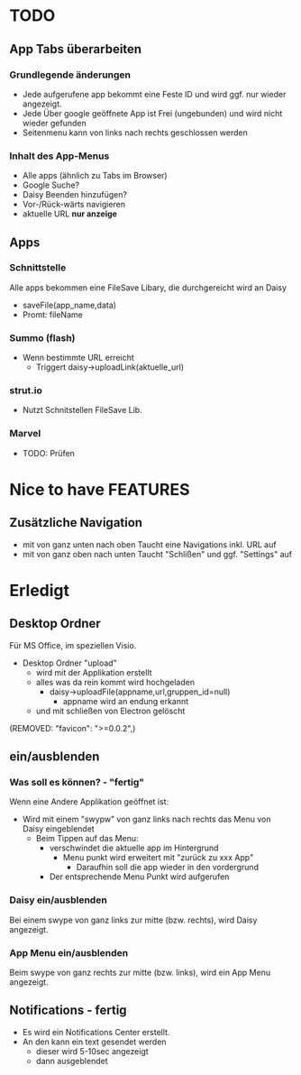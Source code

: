# TODO

## App Tabs überarbeiten
### Grundlegende änderungen
* Jede aufgerufene app bekommt eine Feste ID und wird ggf. nur wieder angezeigt.
* Jede Über google geöffnete App ist Frei (ungebunden) und wird nicht wieder gefunden
* Seitenmenu kann von links nach rechts geschlossen werden
### Inhalt des App-Menus
* Alle apps (ähnlich zu Tabs im Browser)
* Google Suche?
* Daisy Beenden hinzufügen?
* Vor-/Rück-wärts navigieren
* aktuelle URL **nur anzeige**

## Apps
### Schnittstelle
Alle apps bekommen eine FileSave Libary, die durchgereicht wird an Daisy
* saveFile(app_name,data)
* Promt: fileName
### Summo (flash)
* Wenn bestimmte URL erreicht
  * Triggert daisy->uploadLink(aktuelle_url)
### strut.io
* Nutzt Schnitstellen FileSave Lib.
### Marvel
* TODO: Prüfen


# Nice to have FEATURES
## Zusätzliche Navigation
* mit von ganz unten nach oben Taucht eine Navigations inkl. URL auf
* mit von ganz oben nach unten Taucht "Schlißen" und ggf. "Settings" auf

# Erledigt

## Desktop Ordner
Für MS Office, im speziellen Visio.
* Desktop Ordner "upload"
  * wird mit der Applikation erstellt
  * alles was da rein kommt wird hochgeladen
    * daisy->uploadFile(appname,url,gruppen_id=null)
      * appname wird an endung erkannt
  * und mit schließen von Electron gelöscht

(REMOVED: "favicon": ">=0.0.2",)

## ein/ausblenden
### Was soll es können? - "fertig"
Wenn eine Andere Applikation geöffnet ist:
  * Wird mit einem "swypw" von ganz links nach rechts das Menu von Daisy eingeblendet
    * Beim Tippen auf das Menu:
      * verschwindet die aktuelle app im Hintergrund
        * Menu punkt wird erweitert mit "zurück zu xxx App"
          * Daraufhin soll die app wieder in den vordergrund
      * Der entsprechende Menu Punkt wird aufgerufen
### Daisy ein/ausblenden
Bei einem swype von ganz links zur mitte (bzw. rechts), wird Daisy angezeigt.
### App Menu ein/ausblenden
Beim swype von ganz rechts zur mitte (bzw. links), wird ein App Menu angezeigt.

## Notifications - fertig
* Es wird ein Notifications Center erstellt.
* An den kann ein text gesendet werden
  * dieser wird 5-10sec angezeigt
  * dann ausgeblendet
